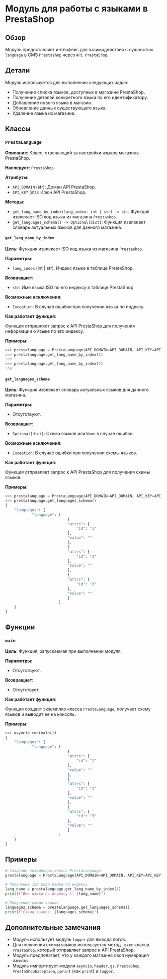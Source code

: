 # Модуль для работы с языками в PrestaShop

## Обзор

Модуль предоставляет интерфейс для взаимодействия с сущностью `language` в CMS `Prestashop` через `API PrestaShop`.

## Детали

Модуль используется для выполнения следующих задач:

- Получение списка языков, доступных в магазине PrestaShop.
- Получение деталей конкретного языка по его идентификатору.
- Добавление нового языка в магазин.
- Обновление данных существующего языка.
- Удаление языка из магазина.

## Классы

### `PrestaLanguage`

**Описание**: Класс, отвечающий за настройки языков магазина PrestaShop.

**Наследует**: `PrestaShop`

**Атрибуты**:

- `API_DOMAIN` (str): Домен API PrestaShop.
- `API_KEY` (str): Ключ API PrestaShop.

**Методы**:

- `get_lang_name_by_index(lang_index: int | str) -> str`: Функция извлекает ISO код языка из магазина `Prestashop`.
- `get_languages_schema() -> Optional[dict]`: Функция извлекает словарь актуальных языков для данного магазина.

#### `get_lang_name_by_index`

**Цель**: Функция извлекает ISO код языка из магазина `Prestashop`.

**Параметры**:

- `lang_index` (int | str): Индекс языка в таблице PrestaShop.

**Возвращает**:

- `str`: Имя языка ISO по его индексу в таблице PrestaShop.

**Возможные исключения**:

- `Exception`: В случае ошибки при получении языка по индексу.

**Как работает функция**:

Функция отправляет запрос к API PrestaShop для получения информации о языке по его индексу. 

**Примеры**:

```python
>>> prestalanguage = PrestaLanguage(API_DOMAIN=API_DOMAIN, API_KEY=API_KEY)
>>> prestalanguage.get_lang_name_by_index(1)
'en'
>>> prestalanguage.get_lang_name_by_index(2)
'he'
```

#### `get_languages_schema`

**Цель**: Функция извлекает словарь актуальных языков для данного магазина.

**Параметры**:

- Отсутствуют.

**Возвращает**:

- `Optional[dict]`:  Схема языков или `None` в случае ошибки.

**Возможные исключения**:

- `Exception`: В случае ошибки при получении схемы языков.

**Как работает функция**:

Функция отправляет запрос к API PrestaShop для получения схемы языков.

**Примеры**:

```python
>>> prestalanguage = PrestaLanguage(API_DOMAIN=API_DOMAIN, API_KEY=API_KEY)
>>> prestalanguage.get_languages_schema()
{
    "languages": {
            "language": [
                            {
                            "attrs": {
                                "id": "1"
                            },
                            "value": ""
                            },
                            {
                            "attrs": {
                                "id": "2"
                            },
                            "value": ""
                            },
                            {
                            "attrs": {
                                "id": "3"
                            },
                            "value": ""
                            }
                        ]
    }
}
```

## Функции

### `main`

**Цель**:  Функция, запускаемая при выполнении модуля.

**Параметры**:

- Отсутствуют.

**Возвращает**:

- Отсутствует.

**Как работает функция**:

Функция создает экземпляр класса `PrestaLanguage`, получает схему языков и выводит ее на консоль.

**Примеры**:

```python
>>> asyncio.run(main())
{
    "languages": {
            "language": [
                            {
                            "attrs": {
                                "id": "1"
                            },
                            "value": ""
                            },
                            {
                            "attrs": {
                                "id": "2"
                            },
                            "value": ""
                            },
                            {
                            "attrs": {
                                "id": "3"
                            },
                            "value": ""
                            }
                        ]
    }
}
```

## Примеры

```python
# Создание экземпляра класса PrestaLanguage
prestalanguage = PrestaLanguage(API_DOMAIN=API_DOMAIN, API_KEY=API_KEY)

# Получение ISO кода языка по индексу
lang_name = prestalanguage.get_lang_name_by_index(1)
print(f"Имя языка по индексу 1: {lang_name}")

# Получение схемы языков
languages_schema = prestalanguage.get_languages_schema()
print(f"Схема языков: {languages_schema}")
```

##  Дополнительные замечания

- Модуль использует модуль `logger` для вывода логов.
- Для получения схемы языков используется метод `_exec` класса `PrestaShop`, который отправляет запрос к API PrestaShop.
- Модуль предполагает, что у каждого магазина своя нумерация языков.
-  Модуль импортирует модули `asyncio`, `header`, `gs`, `PrestaShop`, `PrestaShopException`, `pprint` (как `print`) и `logger`.